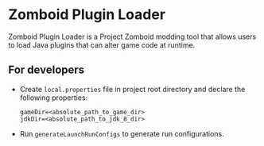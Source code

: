 # Zomboid Plugin Loader

Zomboid Plugin Loader is a Project Zomboid modding tool that allows users to load Java plugins that can alter game code at runtime.

## For developers

- Create `local.properties` file in project root directory and declare the following properties:

	```properties
	gameDir=<absolute_path_to_game_dir>
	jdkDir=<absolute_path_to_jdk_8_dir>
	```

- Run `generateLaunchRunConfigs` to generate run configurations.

